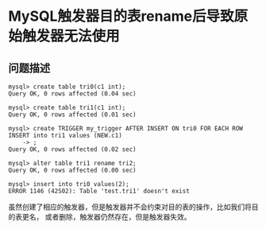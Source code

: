 # MySQL触发器目的表rename后导致原始触发器无法使用


## 问题描述

```
mysql> create table tri0(c1 int);
Query OK, 0 rows affected (0.04 sec)

mysql> create table tri1(c1 int);
Query OK, 0 rows affected (0.01 sec)

mysql> create TRIGGER my_trigger AFTER INSERT ON tri0 FOR EACH ROW INSERT into tri1 values (NEW.c1)
    -> ;
Query OK, 0 rows affected (0.02 sec)

mysql> alter table tri1 rename tri2;
Query OK, 0 rows affected (0.00 sec)

mysql> insert into tri0 values(2);
ERROR 1146 (42S02): Table 'test.tri1' doesn't exist
```

虽然创建了相应的触发器，但是触发器并不会约束对目的表的操作，比如我们将目的表更名，
或者删除，触发器仍然存在，但是触发器失效。

